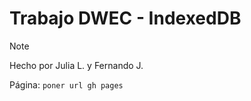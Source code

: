 # Trabajo DWEC - IndexedDB
> [!NOTE]
> Hecho por Julia L. y Fernando J.

Página: `poner url gh pages`